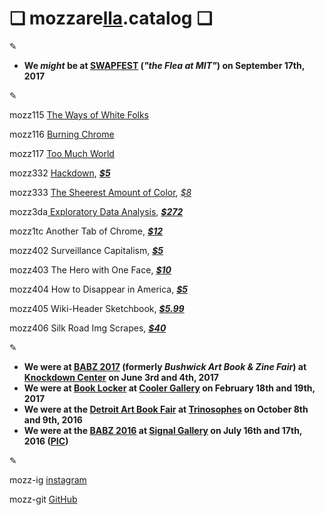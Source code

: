 # ❏ mozzare[**lla**](http://pi.mozzarella.website).catalog ❏ 
						 
✎

 + **We _might_ be at [SWAPFEST](http://web.mit.edu/w1mx/www/swapfest/swapfest-2017.06.pdf) (_"the Flea at MIT"_) on September 17th, 2017**

✎

mozz115 [The Ways of White Folks](http://cat.mozzarella.website/mozz115)

mozz116 [Burning Chrome](http://cat.mozzarella.website/mozz116)

mozz117 [Too Much World](http://cat.mozzarella.website/mozz117)

mozz332  [Hackdown](http://cat.mozzarella.website/mozz332), [_**$5**_](https://squareup.com/store/mozzarella/item/hackdown)

mozz333 [The Sheerest Amount of Color](http://cat.mozzarella.website/mozz333),  [_$8_](https://squareup.com/store/mozzarella/item/the-sheerest-amount-of-color)

mozz3da[ Exploratory Data Analysis](http://cat.mozzarella.website/mEDA-01),  [_**$272**_](http://www.ebay.com/itm/152370010036)

mozz1tc Another Tab of Chrome, [_**$12**_](https://squareup.com/store/mozzarella/item/another-tab-of-chrome)

mozz402 Surveillance Capitalism, [_**$5**_](https://squareup.com/store/mozzarella/item/surveillance-capitalism)

mozz403 The Hero with One Face, [_**$10**_](https://squareup.com/store/mozzarella/item/the-hero-with-one-face)

mozz404 How to Disappear in America, [_**$5**_](https://squareup.com/store/mozzarella/item/how-to-disappear-in-america)

mozz405 Wiki-Header Sketchbook, [_**$5.99**_](https://squareup.com/store/mozzarella/item/wiki-header-sketchbook)

mozz406 Silk Road Img Scrapes, [**_$40_**]()

✎

+ **We were at [BABZ 2017](https://blondeartbooks.com/2017/05/03/babz-fair-2017/) (formerly _Bushwick Art Book & Zine Fair_) at [Knockdown Center](http://knockdown.center) on June 3rd and 4th, 2017**
+ **We were at [Book Locker](http://booklocker.us/) at [Cooler Gallery](http://www.cooler-gallery.com/) on February 18th and 19th, 2017**
+ **We were at the [Detroit Art Book Fair](http://www.dittoditto.org/) at [Trinosophes](http://www.cooler-gallery.com/) on October 8th and 9th, 2016**
+ **We were at the [BABZ 2016](https://blondeartbooks.com/2016/06/09/babz-fair-2016-bushwick-art-book-zine-fair/) at [Signal Gallery](http://ssiiggnnaall.com/) on July 16th and 17th, 2016 ([PIC](https://hyperallergic.com/381034/the-babz-fair-gathers-108-independent-presses-and-artists-for-its-fifth-edition/))**

✎

mozz-ig	[instagram](http://instagram.com/mozzarella.website)

mozz-git	[GitHub](http://github.com/mozzarellaV8)